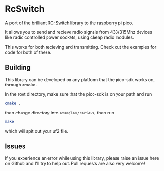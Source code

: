 # RcSwitch
A port of the brilliant [RC-Switch](https://github.com/sui77/rc-switch) library to the raspberry pi pico.

It allows you to send and recieve radio signals from 433/315Mhz devices like radio controlled power sockets, using cheap radio modules.

This works for both recieving and transmitting. Check out the examples for code for both of these.

## Building
This library can be developed on any platform that the pico-sdk works on, through cmake.

In the root directory, make sure that the pico-sdk is on your path and run
```bash
cmake .
```

then change directory into `examples/recieve`, then run 
```bash
make
```
which will spit out your uf2 file.

## Issues
If you experience an error while using this library, please raise an issue here on Github and I'll try to help out. Pull requests are also very welcome!